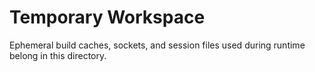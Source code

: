 # Temporary Workspace

Ephemeral build caches, sockets, and session files used during runtime belong in this directory.
